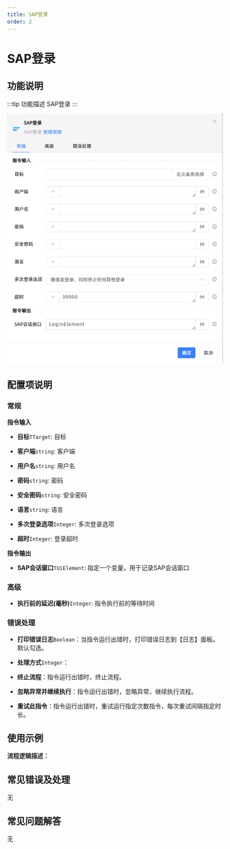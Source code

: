 ```yaml
---
title: SAP登录
order: 2
---
```


# SAP登录

## 功能说明

:::tip 功能描述
SAP登录
:::

![SAP登录](../../../assets/SAP登录_command.png)

## 配置项说明

### 常规

**指令输入**

- **目标**`TTarget`: 目标

- **客户端**`string`: 客户端

- **用户名**`string`: 用户名

- **密码**`string`: 密码

- **安全密码**`string`: 安全密码

- **语言**`string`: 语言

- **多次登录选项**`Integer`: 多次登录选项

- **超时**`Integer`: 登录超时


**指令输出**

- **SAP会话窗口**`TUiElement`: 指定一个变量，用于记录SAP会话窗口

### 高级

- **执行前的延迟(毫秒)**`Integer`: 指令执行前的等待时间

### 错误处理

- **打印错误日志**`Boolean`：当指令运行出错时，打印错误日志到【日志】面板。默认勾选。

- **处理方式**`Integer`：

 - **终止流程**：指令运行出错时，终止流程。

 - **忽略异常并继续执行**：指令运行出错时，忽略异常，继续执行流程。

 - **重试此指令**：指令运行出错时，重试运行指定次数指令，每次重试间隔指定时长。

## 使用示例

**流程逻辑描述：** 

## 常见错误及处理

无

## 常见问题解答

无


